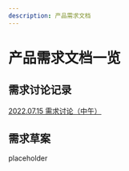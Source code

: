 ```yaml
---
description: 产品需求文档 
---
```


# 产品需求文档一览

## 需求讨论记录

[2022.07.15 需求讨论（中午）](./prd_7_15.md)

## 需求草案

placeholder
